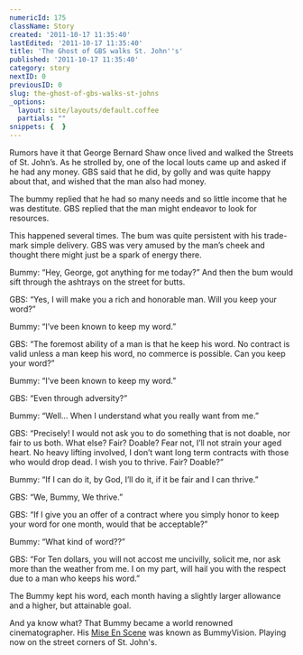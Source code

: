 ```yaml
---
numericId: 175
className: Story
created: '2011-10-17 11:35:40'
lastEdited: '2011-10-17 11:35:40'
title: 'The Ghost of GBS walks St. John''s'
published: '2011-10-17 11:35:40'
category: story
nextID: 0
previousID: 0
slug: the-ghost-of-gbs-walks-st-johns
_options:
  layout: site/layouts/default.coffee
  partials: ""
snippets: {  }
---
```

Rumors have it that George Bernard Shaw once lived and walked the Streets of St. John’s. As he strolled by, one of the local louts came up and asked if he had any money. GBS said that he did, by golly and was quite happy about that, and wished that the man also had money.

The bummy replied that he had so many needs and so little income that he was destitute. GBS replied that the man might endeavor to look for resources.

This happened several times. The bum was quite persistent with his trade-mark simple delivery. GBS was very amused by the man’s cheek and thought there might just be a spark of energy there.

Bummy: “Hey, George, got anything for me today?” And then the bum would sift through the ashtrays on the street for butts.

GBS: “Yes, I will make you a rich and honorable man. Will you keep your word?”

Bummy: “I’ve been known to keep my word.”

GBS: “The foremost ability of a man is that he keep his word. No contract is valid unless a man keep his word, no commerce is possible. Can you keep your word?”

Bummy: “I’ve been known to keep my word.”

GBS: “Even through adversity?”

Bummy: “Well… When I understand what you really want from me.”

GBS: “Precisely! I would not ask you to do something that is not doable, nor fair to us both. What else? Fair? Doable? Fear not, I’ll not strain your aged heart. No heavy lifting involved, I don’t want long term contracts with those who would drop dead. I wish you to thrive. Fair? Doable?”

Bummy: “If I can do it, by God, I’ll do it, if it be fair and I can thrive.”

GBS: “We, Bummy, We thrive.”

GBS: “If I give you an offer of a contract where you simply honor to keep your word for one month, would that be acceptable?”

Bummy: “What kind of word??”

GBS: “For Ten dollars, you will not accost me uncivilly, solicit me, nor ask more than the weather from me. I on my part, will hail you with the respect due to a man who keeps his word.”

The Bummy kept his word, each month having a slightly larger allowance and a higher, but attainable goal.

And ya know what? That Bummy became a world renowned cinematographer. His [Mise En Scene][0] was known as BummyVision. Playing now on the street corners of St. John's.

[0]: http://userpages.umbc.edu/~landon/Local_Information_Files/Mise-en-Scene.htm